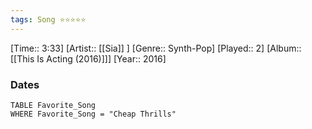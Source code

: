 ```yaml
---
tags: Song ⭐⭐⭐⭐⭐ 
---
```

[Time:: 3:33]
[Artist:: [[Sia]] ]
[Genre:: Synth-Pop]
[Played:: 2]
[Album:: [[This Is Acting (2016)]]]
[Year:: 2016]
### Dates
````dataview
TABLE Favorite_Song
WHERE Favorite_Song = "Cheap Thrills"
````